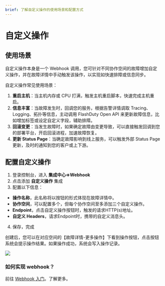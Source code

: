 ```yaml
---
brief: 了解自定义操作的使用场景和配置方式
---
```


# 自定义操作

## 使用场景

自定义操作本身是一个 Webhook 调用，您可针对不同协作空间的故障增加自定义操作，并在故障详情中手动触发该操作，以实现如快速排障或信息同步。

自定义操作常见使用场景：
1. **重启主机**：当主机内存或 CPU 打满，触发主机重启脚本，快速完成主机重启。
2. **信息丰富**：当故障发生时，回调您的服务，根据告警详情调取 Tracing、Logging、拓扑等信息，主动调用 FlashDuty Open API 来更新故障信息，比如增加标签或设定自定义字段，辅助排障。
3. **回滚变更**：当发生故障时，如果确定故障由变更导致，可以直接触发回调到您的部署平台，开启回滚进程，加速故障恢复。
4. **更新 Status Page**：当确定故障影响到线上服务，可以触发外部 Status Page 更新，及时的通知到您的客户或上下游。

## 配置自定义操作

1. 登录控制台，进入 **集成中心=>Webhook**
2. 点击添加 **自定义操作** 集成
3. 配置以下信息：
- **操作名称**，此名称将以按钮的形式体现在故障详情中。
- **协作空间**，可以配置多个，但每个协作空间至多添加三个自定义操作。
- **Endpoint**，点击自定义操作按钮时，触发的请求HTTP(s)地址。
- **自定义 Headers**，请求Endpoint时，携带的自定义消息头。
4. 保存，完成

创建后，您可以在对应空间的【故障详情-更多操作】下看到操作按钮，点击按钮系统会提示操作结果。如果操作成功，系统会写入操作记录。

![](https://fc.3ti.site/zh/flashduty/alter/custom_actions/1.avif)

### 如何实现 webhook？

前往 [Webhook 入门](https://developer.flashcat.cloud/doc-2996930)。了解更多。